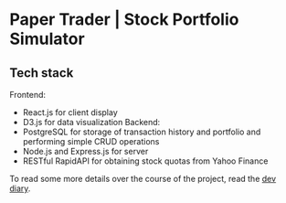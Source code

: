 # Paper Trader | Stock Portfolio Simulator

## Tech stack
Frontend: 
- React.js for client display
- D3.js for data visualization
Backend:
- PostgreSQL for storage of transaction history and portfolio and performing simple CRUD operations
- Node.js and Express.js for server
- RESTful RapidAPI for obtaining stock quotas from Yahoo Finance

To read some more details over the course of the project, read the [dev diary](dev-diary.md). 
